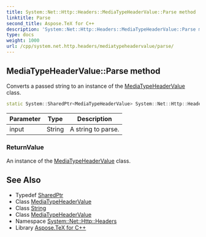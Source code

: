 ```yaml
---
title: System::Net::Http::Headers::MediaTypeHeaderValue::Parse method
linktitle: Parse
second_title: Aspose.TeX for C++
description: 'System::Net::Http::Headers::MediaTypeHeaderValue::Parse method. Converts a passed string to an instance of the MediaTypeHeaderValue class in C++.'
type: docs
weight: 1000
url: /cpp/system.net.http.headers/mediatypeheadervalue/parse/
---
```

## MediaTypeHeaderValue::Parse method


Converts a passed string to an instance of the [MediaTypeHeaderValue](../) class.

```cpp
static System::SharedPtr<MediaTypeHeaderValue> System::Net::Http::Headers::MediaTypeHeaderValue::Parse(String input)
```


| Parameter | Type | Description |
| --- | --- | --- |
| input | String | A string to parse. |

### ReturnValue

An instance of the [MediaTypeHeaderValue](../) class.

## See Also

* Typedef [SharedPtr](../../../system/sharedptr/)
* Class [MediaTypeHeaderValue](../)
* Class [String](../../../system/string/)
* Class [MediaTypeHeaderValue](../)
* Namespace [System::Net::Http::Headers](../../)
* Library [Aspose.TeX for C++](../../../)
